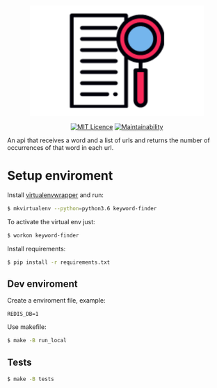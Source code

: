 <p align="center">
  <a href="https://keyword-finder.heroku.com" target="_blank" rel="noopener noreferrer">
    <img alt="Logo" src="./logo.png" width="400px">
  </a>
</p>

<p align="center">
  <a href="https://opensource.org/licenses/MIT"><img src="https://img.shields.io/badge/License-MIT-yellow.svg" alt="MIT Licence"></a>
  <a href="https://codeclimate.com/github/rafaellcoellho/keyword-finder/maintainability"><img src="https://api.codeclimate.com/v1/badges/944a007a44b90367d18e/maintainability" alt="Maintainability"></a>
</p>

An api that receives a word and a list of urls and returns the number of occurrences of that word in each url.

# Setup enviroment

Install [virtualenvwrapper](https://virtualenvwrapper.readthedocs.io/en/latest/]) and run:

```bash
$ mkvirtualenv --python=python3.6 keyword-finder
```

To activate the virtual env just:

```bash
$ workon keyword-finder
```

Install requirements:
```bash
$ pip install -r requirements.txt
```

## Dev enviroment

Create a enviroment file, example:
```
REDIS_DB=1
```

Use makefile:
```bash
$ make -B run_local
```

## Tests

```bash
$ make -B tests
```
